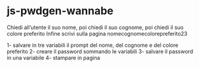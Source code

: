 # js-pwdgen-wannabe

Chiedi all’utente il suo nome,
poi chiedi il suo cognome,
poi chiedi il suo colore preferito
Infine scrivi sulla pagina nomecognomecolorepreferito23

1- salvare in tre variabili il prompt del nome, del cognome e del colore preferito
2- creare il password sommando le variabili
3- salvare il password in una variabile
4- stampare in pagina
